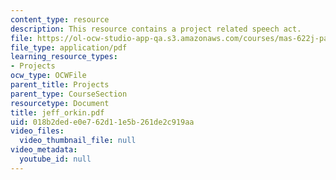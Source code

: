 ```yaml
---
content_type: resource
description: This resource contains a project related speech act.
file: https://ol-ocw-studio-app-qa.s3.amazonaws.com/courses/mas-622j-pattern-recognition-and-analysis-fall-2006/018b2dede0e762d11e5b261de2c919aa_jeff_orkin.pdf
file_type: application/pdf
learning_resource_types:
- Projects
ocw_type: OCWFile
parent_title: Projects
parent_type: CourseSection
resourcetype: Document
title: jeff_orkin.pdf
uid: 018b2ded-e0e7-62d1-1e5b-261de2c919aa
video_files:
  video_thumbnail_file: null
video_metadata:
  youtube_id: null
---
```

